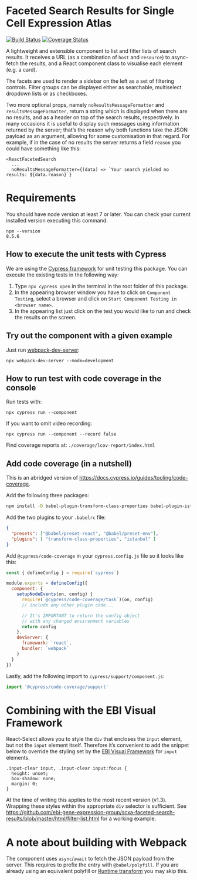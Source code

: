 # Faceted Search Results for Single Cell Expression Atlas

[![Build Status](https://travis-ci.org/ebi-gene-expression-group/scxa-faceted-search-results.svg?branch=master)](https://travis-ci.org/ebi-gene-expression-group/scxa-faceted-search-results) [![Coverage Status](https://coveralls.io/repos/github/ebi-gene-expression-group/scxa-faceted-search-results/badge.svg?branch=master)](https://coveralls.io/github/ebi-gene-expression-group/scxa-faceted-search-results?branch=master)

A lightweight and extensible component to list and filter lists of search results. It receives a URL (as a combination
of `host` and `resource`) to async-fetch the results, and a React component class to visualise each element (e.g. a
card).

The facets are used to render a sidebar on the left as a set of filtering controls. 
Filter groups can be displayed either as searchable, multiselect dropdown lists or as checkboxes.

Two more optional props, namely `noResultsMessageFormatter` and `resultsMessageFormatter`, return a string which is
displayed when there are no results, and as a header on top of the search results, respectively. In many occasions it
is useful to display such messages using information returned by the server; that’s the reason why both functions take
the JSON payload as an argument, allowing for some customisation in that regard. For example, if in the case of no
results the server returns a field `reason` you could have something like this:
```
<ReactFacetedSearch
  ...
  noResultsMessageFormatter={(data) => `Your search yielded no results: ${data.reason}`}
```

# Requirements

You should have node version at least 7 or later.
You can check your current installed version executing this command.
```shell
npm --version
8.5.6
```

## How to execute the unit tests with Cypress

We are using the [Cypress framework](https://docs.cypress.io/guides/overview/why-cypress) for unit testing this package.
You can execute the existing tests in the following way:
1. Type `npx cypress open` in the terminal in the root folder of this package.
2. In the appearing browser window you have to click on `Component Testing`,
   select a browser and click on `Start Component Testing in <browser name>`.
3. In the appearing list just click on the test you would like to run and check the results on the screen.

## Try out the component with a given example
Just run [webpack-dev-server](https://github.com/webpack/webpack-dev-server):
```
npx webpack-dev-server --mode=development
```

## How to run test with code coverage in the console

Run tests with:

```shell
npx cypress run --component
```

If you want to omit video recording:

```shell
npx cypress run --component --record false
```

Find coverage reports at: `./coverage/lcov-report/index.html`


## Add code coverage (in a nutshell)

This is an abridged version of https://docs.cypress.io/guides/tooling/code-coverage.

Add the following three packages:
```bash
npm install -D babel-plugin-transform-class-properties babel-plugin-istanbul @cypress/code-coverage
```

Add the two plugins to your `.babelrc` file:
```json
{
  "presets": ["@babel/preset-react", "@babel/preset-env"],
  "plugins": [ "transform-class-properties", "istanbul" ]
}
```

Add `@cypress/code-coverage` in your `cypress.config.js` file so it looks like this:
```js
const { defineConfig } = require(`cypress`)

module.exports = defineConfig({
  component: {
    setupNodeEvents(on, config) {
      require(`@cypress/code-coverage/task`)(on, config)
      // include any other plugin code...

      // It's IMPORTANT to return the config object
      // with any changed environment variables
      return config
    },
    devServer: {
      framework: `react`,
      bundler: `webpack`
    }
  }
})
```

Lastly, add the following import to `cypress/support/component.js`:
```js
import '@cypress/code-coverage/support'
```

# Combining with the EBI Visual Framework
React-Select allows you to style the `div` that encloses the `input` element, but not the `input` element itself.
Therefore it’s convenient to add the snippet below to override the styling set by the
[EBI Visual Framework](https://github.com/ebiwd/EBI-Framework) for `input` elements.
```
.input-clear input, .input-clear input:focus {
  height: unset;
  box-shadow: none;
  margin: 0;
}
```
At the time of writing this applies to the most recent version (v1.3). Wrapping these styles within the appropriate
`div` selector is sufficient. See
https://github.com/ebi-gene-expression-group/scxa-faceted-search-results/blob/master/html/filter-list.html for a
working example.

# A note about building with Webpack
The component uses `async`/`await` to fetch the JSON payload from the server. This requires to prefix the entry with
`@babel/polyfill`. If you are already using an equivalent polyfill or
[Runtime transform](http://babeljs.io/docs/plugins/transform-runtime/) you may skip this.
